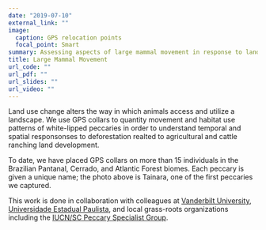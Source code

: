 ```yaml
---
date: "2019-07-10"
external_link: ""
image:
  caption: GPS relocation points
  focal_point: Smart
summary: Assessing aspects of large mammal movement in response to land use change
title: Large Mammal Movement
url_code: ""
url_pdf: ""
url_slides: ""
url_video: ""
---
```


Land use change alters the way in which animals access and utilize a landscape. We use GPS collars to quantity movement and habitat use patterns of white-lipped peccaries in order to understand temporal and spatial responsonses to deforestation realted to agricultural and cattle ranching land development.

To date, we have placed GPS collars on more than 15 individuals in the Brazilian Pantanal, Cerrado, and Atlantic Forest biomes. Each peccary is given a unique name; the photo above is Tainara, one of the first peccaries we captured. 


This work is done in collaboration with colleagues at [Vanderbilt University](https://my.vanderbilt.edu/malujorge/), [Universidade Estadual Paulista](https://www.researchgate.net/profile/Milton_Ribeiro2), and local grass-roots organizations including the [IUCN/SC Peccary Specialist Group](https://www.facebook.com/peccary.pecari).
